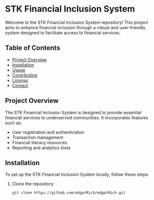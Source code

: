 # STK Financial Inclusion System

Welcome to the STK Financial Inclusion System repository! This project aims to enhance financial inclusion through a robust and user-friendly system designed to facilitate access to financial services.

## Table of Contents

- [Project Overview](#project-overview)
- [Installation](#installation)
- [Usage](#usage)
- [Contributing](#contributing)
- [License](#license)
- [Contact](#contact)

## Project Overview

The STK Financial Inclusion System is designed to provide essential financial services to underserved communities. It incorporates features such as:

- User registration and authentication
- Transaction management
- Financial literacy resources
- Reporting and analytics tools

## Installation

To set up the STK Financial Inclusion System locally, follow these steps:

1. Clone the repository:
   ```bash
   git clone https://github.com/edgarRich/edgarRich.git
